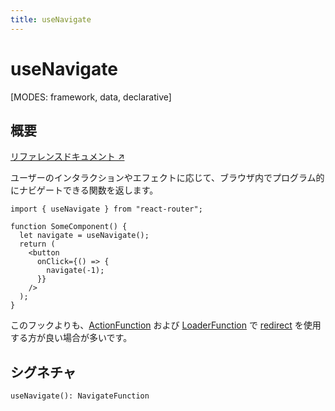 ```yaml
---
title: useNavigate
---
```


# useNavigate

[MODES: framework, data, declarative]

## 概要

[リファレンスドキュメント ↗](https://api.reactrouter.com/v7/functions/react_router.useNavigate.html)

ユーザーのインタラクションやエフェクトに応じて、ブラウザ内でプログラム的にナビゲートできる関数を返します。

```tsx
import { useNavigate } from "react-router";

function SomeComponent() {
  let navigate = useNavigate();
  return (
    <button
      onClick={() => {
        navigate(-1);
      }}
    />
  );
}
```

このフックよりも、[ActionFunction](../Other/ActionFunction) および [LoaderFunction](../Other/LoaderFunction) で [redirect](../Utils/redirect) を使用する方が良い場合が多いです。

## シグネチャ

```tsx
useNavigate(): NavigateFunction
```

